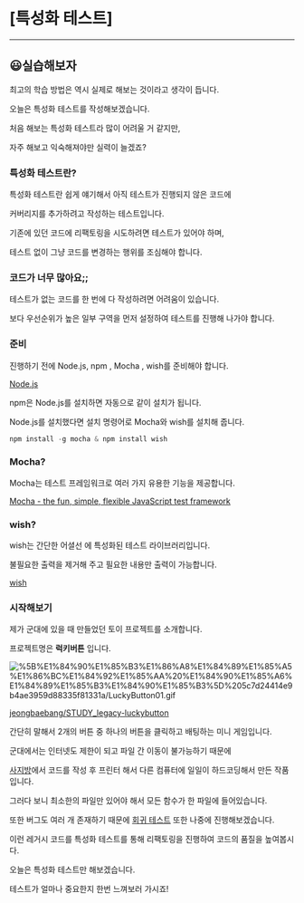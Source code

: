 # [특성화 테스트]

---

## 😃실습해보자

최고의 학습 방법은 역시 실제로 해보는 것이라고 생각이 듭니다.

오늘은 특성화 테스트를 작성해보겠습니다.

처음 해보는 특성화 테스트라 많이 어려울 거 같지만, 

자주 해보고 익숙해져야만 실력이 늘겠죠?

### 특성화 테스트란?

특성화 테스트란 쉽게 얘기해서 아직 테스트가 진행되지 않은 코드에 

커버리지를 추가하려고 작성하는 테스트입니다.

기존에 있던 코드에 리팩토링을 시도하려면 테스트가 있어야 하며,

테스트 없이 그냥 코드를 변경하는 행위를 조심해야 합니다.

### 코드가 너무 많아요;;

테스트가 없는 코드를 한 번에 다 작성하려면 어려움이 있습니다.

보다 우선순위가 높은 일부 구역을 먼저 설정하여 테스트를 진행해 나가야 합니다.

### 준비

진행하기 전에 Node.js, npm , Mocha , wish를 준비해야 합니다.

[Node.js](https://nodejs.org/ko/)

npm은  Node.js를 설치하면 자동으로 같이 설치가 됩니다.

Node.js를 설치했다면 설치 명령어로 Mocha와 wish를 설치해 줍니다.

```jsx
npm install -g mocha & npm install wish
```

### Mocha?

Mocha는 테스트 프레임워크로 여러 가지 유용한 기능을 제공합니다.

[Mocha - the fun, simple, flexible JavaScript test framework](https://mochajs.org/)

### wish?

wish는 간단한 어셜선 에 특성화된 테스트 라이브러리입니다.

불필요한 출력을 제거해 주고 필요한 내용만 출력이 가능합니다.

[wish](https://www.npmjs.com/package/wish)

### 시작해보기

제가 군대에 있을 때 만들었던 토이 프로젝트를 소개합니다.

프로젝트명은 **럭키버튼** 입니다. 

![%5B%E1%84%90%E1%85%B3%E1%86%A8%E1%84%89%E1%85%A5%E1%86%BC%E1%84%92%E1%85%AA%20%E1%84%90%E1%85%A6%E1%84%89%E1%85%B3%E1%84%90%E1%85%B3%5D%205c7d24414e9b4ae3959d88335f81331a/LuckyButton01.gif](%5B%E1%84%90%E1%85%B3%E1%86%A8%E1%84%89%E1%85%A5%E1%86%BC%E1%84%92%E1%85%AA%20%E1%84%90%E1%85%A6%E1%84%89%E1%85%B3%E1%84%90%E1%85%B3%5D%205c7d24414e9b4ae3959d88335f81331a/LuckyButton01.gif)

[jeongbaebang/STUDY_legacy-luckybutton](https://github.com/jeongbaebang/STUDY_legacy-luckybutton)

간단히 말해서 2개의 버튼 중 하나의 버튼을 클릭하고 배팅하는 미니 게임입니다.

군대에서는 인터넷도 제한이 되고 파일 간 이동이 불가능하기 때문에 

[사지방](https://namu.wiki/w/%EC%82%AC%EC%9D%B4%EB%B2%84%20%EC%A7%80%EC%8B%9D%20%EC%A0%95%EB%B3%B4%EB%B0%A9)에서 코드를 작성 후 프린터 해서 다른 컴퓨터에 일일이 하드코딩해서 만든 작품입니다.

그러다 보니 최소한의 파일만 있어야 해서 모든 함수가 한 파일에 들어있습니다.

또한 버그도 여러 개 존재하기 때문에 [회귀 테스트](https://ko.wikipedia.org/wiki/%ED%9A%8C%EA%B7%80_%ED%85%8C%EC%8A%A4%ED%8A%B8) 또한 나중에 진행해보겠습니다.

이런 레거시 코드를 특성화 테스트를 통해 리팩토링을 진행하여 코드의 품질을 높여봅시다.

오늘은 특성화 테스트만 해보겠습니다.

테스트가 얼마나 중요한지 한번 느껴보러 가시죠!
